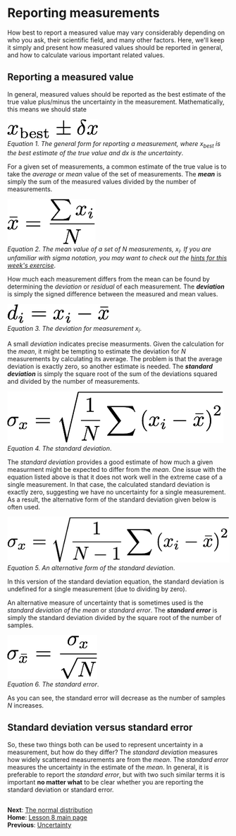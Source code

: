 # Reporting measurements
How best to report a measured value may vary considerably depending on who you ask, their scientific field, and many other factors.
Here, we'll keep it simply and present how measured values should be reported in general, and how to calculate various important related values.

## Reporting a measured value
In general, measured values should be reported as the best estimate of the true value plus/minus the uncertainty in the measurement.
Mathematically, this means we should state

![Reported measurement](../Images/measurement.png)<br/>
*Equation 1. The general form for reporting a measurement, where x<sub>best</sub> is the best estimate of the true value and dx is the uncertainty*.

For a given set of measurements, a common estimate of the true value is to take the *average* or *mean* value of the set of measurements.
The ***mean*** is simply the sum of the measured values divided by the number of measurements.

![Mean value](../Images/mean.png)<br/>
*Equation 2. The mean value of a set of N measurements, x<sub>i</sub>.
If you are unfamiliar with sigma notation, you may want to check out the [hints for this week's exercise](hints.md)*.

How much each measurement differs from the mean can be found by determining the *deviation* or *residual* of each measurement.
The ***deviation*** is simply the signed difference between the measured and mean values.

![Deviation](../Images/deviation.png)<br/>
*Equation 3. The deviation for measurement x<sub>i</sub>*.

A small *deviation* indicates precise measurments.
Given the calculation for the *mean*, it might be tempting to estimate the deviation for *N* measurements by calculating its average.
The problem is that the average deviation is exactly zero, so another estimate is needed.
The ***standard deviation*** is simply the square root of the sum of the deviations squared and divided by the number of measurements.

![Standard deviation](../Images/standard-deviation.png)<br/>
*Equation 4. The standard deviation*.

The *standard deviation* provides a good estimate of how much a given measurment might be expected to differ from the *mean*.
One issue with the equation listed above is that it does not work well in the extreme case of a single measurement.
In that case, the calculated standard deviation is exactly zero, suggesting we have no uncertainty for a single measurement.
As a result, the alternative form of the standard deviation given below is often used.

![Standard deviation alternative](../Images/standard-deviation-alt.png)<br/>
*Equation 5. An alternative form of the standard deviation*.

In this version of the standard deviation equation, the standard deviation is undefined for a single measurement (due to dividing by zero).

An alternative measure of uncertainty that is sometimes used is the *standard deviation of the mean* or *standard error*.
The ***standard error*** is simply the standard deviation divided by the square root of the number of samples.

![Standard error](../Images/standard-error.png)<br/>
*Equation 6. The standard error*.

As you can see, the standard error will decrease as the number of samples *N* increases.

## Standard deviation versus standard error
So, these two things both can be used to represent uncertainty in a measurement, but how do they differ?
The *standard deviation* measures how widely scattered measurements are from the *mean*.
The *standard error* measures the uncertainty in the estimate of the *mean*.
In general, it is preferable to report the *standard error*, but with two such similar terms it is important **no matter what** to be clear whether you are reporting the standard deviation or standard error.

##
**Next**: [The normal distribution](normal-distribution.md)<br/>
**Home**: [Lesson 8 main page](https://github.com/Intro-Quantitative-Geology/Lesson-8-Basic-geostatistics)<br/>
**Previous**: [Uncertainty](uncertainty.md)
